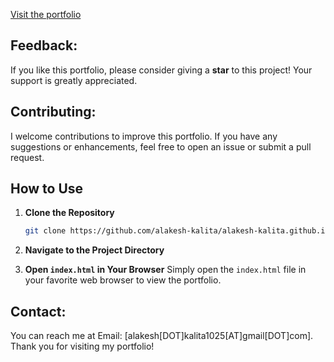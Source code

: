 [Visit the portfolio](https://alakesh-kalita.github.io/)

## Feedback:<br>
If you like this portfolio, please consider giving a **star** to this project! Your support is greatly appreciated.

## Contributing: <br>
I welcome contributions to improve this portfolio. If you have any suggestions or enhancements, feel free to open an issue or submit a pull request.

## How to Use

1. **Clone the Repository**
    ```sh
    git clone https://github.com/alakesh-kalita/alakesh-kalita.github.io
    ```

2. **Navigate to the Project Directory**

3. **Open `index.html` in Your Browser**
    Simply open the `index.html` file in your favorite web browser to view the portfolio.

## Contact: <br>
You can reach me at Email: [alakesh[DOT]kalita1025[AT]gmail[DOT]com]. Thank you for visiting my portfolio!
